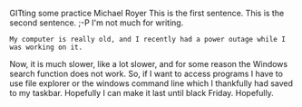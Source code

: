 GITting some practice
Michael Royer
This is the first sentence. This is the second sentence. ;-P I'm not much for writing.

	My computer is really old, and I recently had a power outage while I was working on it. 
Now, it is much slower, like a lot slower, and for some reason the Windows search function 
does not work. So, if I want to access programs I have to use file explorer or the windows 
command line which I thankfully had saved to my taskbar. Hopefully I can make it last 
until black Friday. Hopefully.